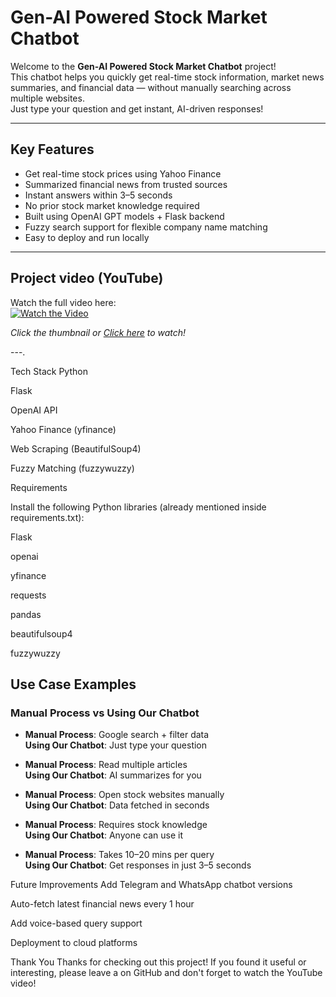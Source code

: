 # Gen-AI Powered Stock Market Chatbot 

Welcome to the **Gen-AI Powered Stock Market Chatbot** project!  
This chatbot helps you quickly get real-time stock information, market news summaries, and financial data — without manually searching across multiple websites.  
Just type your question and get instant, AI-driven responses! 

---

## Key Features

- Get real-time stock prices using Yahoo Finance
- Summarized financial news from trusted sources
- Instant answers within 3–5 seconds
- No prior stock market knowledge required
- Built using OpenAI GPT models + Flask backend
- Fuzzy search support for flexible company name matching
- Easy to deploy and run locally

---

## Project video (YouTube)

Watch the full video here:  
[![Watch the Video](https://img.youtube.com/vi/kBDUYev0j7U/0.jpg)](https://www.youtube.com/watch?v=kBDUYev0j7U)

*Click the thumbnail or [Click here](https://www.youtube.com/watch?v=kBDUYev0j7U) to watch!*


---.

Tech Stack
Python

Flask

OpenAI API

Yahoo Finance (yfinance)

Web Scraping (BeautifulSoup4)

Fuzzy Matching (fuzzywuzzy)

Requirements

Install the following Python libraries (already mentioned inside requirements.txt):

Flask

openai

yfinance

requests

pandas

beautifulsoup4

fuzzywuzzy


##  Use Case Examples

###  Manual Process vs  Using Our Chatbot

- **Manual Process**: Google search + filter data  
  **Using Our Chatbot**: Just type your question

- **Manual Process**: Read multiple articles  
  **Using Our Chatbot**: AI summarizes for you

- **Manual Process**: Open stock websites manually  
  **Using Our Chatbot**: Data fetched in seconds

- **Manual Process**: Requires stock knowledge  
  **Using Our Chatbot**: Anyone can use it

- **Manual Process**: Takes 10–20 mins per query  
  **Using Our Chatbot**: Get responses in just 3–5 seconds


Future Improvements
Add Telegram and WhatsApp chatbot versions

Auto-fetch latest financial news every 1 hour

Add voice-based query support

Deployment to cloud platforms

Thank You
Thanks for checking out this project!
If you found it useful or interesting, please leave a on GitHub and don't forget to watch the YouTube video! 
